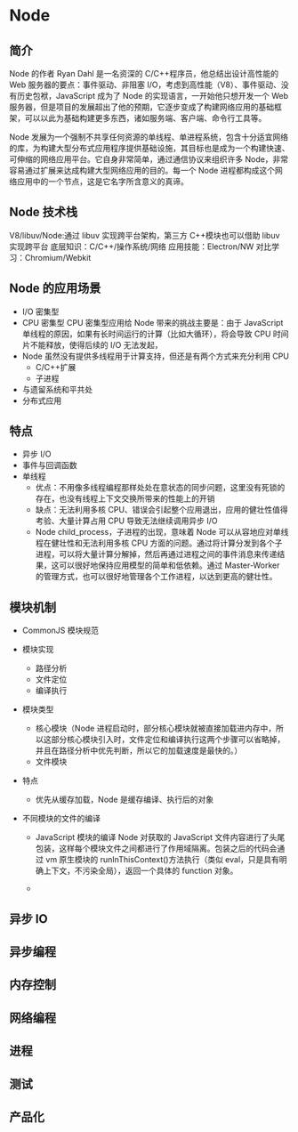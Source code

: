 # Node

## 简介

Node 的作者 Ryan Dahl 是一名资深的 C/C++程序员，他总结出设计高性能的 Web 服务器的要点：事件驱动、非阻塞 I/O，考虑到高性能（V8）、事件驱动、没有历史包袱，JavaScript 成为了 Node 的实现语言，一开始他只想开发一个 Web 服务器，但是项目的发展超出了他的预期，它逐步变成了构建网络应用的基础框架，可以以此为基础构建更多东西，诸如服务端、客户端、命令行工具等。

Node 发展为一个强制不共享任何资源的单线程、单进程系统，包含十分适宜网络的库，为构建大型分布式应用程序提供基础设施，其目标也是成为一个构建快速、可伸缩的网络应用平台。它自身非常简单，通过通信协议来组织许多 Node，非常容易通过扩展来达成构建大型网络应用的目的。每一个 Node 进程都构成这个网络应用中的一个节点，这是它名字所含意义的真谛。

## Node 技术栈

V8/libuv/Node:通过 libuv 实现跨平台架构，第三方 C++模块也可以借助 libuv 实现跨平台
底层知识：C/C++/操作系统/网络
应用技能：Electron/NW
对比学习：Chromium/Webkit

## Node 的应用场景

-   I/O 密集型
-   CPU 密集型
    CPU 密集型应用给 Node 带来的挑战主要是：由于 JavaScript 单线程的原因，如果有长时间运行的计算（比如大循环），将会导致 CPU 时间片不能释放，使得后续的 I/O 无法发起，
-   Node 虽然没有提供多线程用于计算支持，但还是有两个方式来充分利用 CPU
    -   C/C++扩展
    -   子进程
-   与遗留系统和平共处
-   分布式应用

## 特点

-   异步 I/O
-   事件与回调函数
-   单线程
    -   优点：不用像多线程编程那样处处在意状态的同步问题，这里没有死锁的存在，也没有线程上下文交换所带来的性能上的开销
    -   缺点：无法利用多核 CPU、错误会引起整个应用退出，应用的健壮性值得考验、大量计算占用 CPU 导致无法继续调用异步 I/O
    -   Node child_process，子进程的出现，意味着 Node 可以从容地应对单线程在健壮性和无法利用多核 CPU 方面的问题。通过将计算分发到各个子进程，可以将大量计算分解掉，然后再通过进程之间的事件消息来传递结果，这可以很好地保持应用模型的简单和低依赖。通过 Master-Worker 的管理方式，也可以很好地管理各个工作进程，以达到更高的健壮性。

## 模块机制

-   CommonJS 模块规范
-   模块实现
    -   路径分析
    -   文件定位
    -   编译执行
-   模块类型
    -   核心模块（Node 进程启动时，部分核心模块就被直接加载进内存中，所以这部分核心模块引入时，文件定位和编译执行这两个步骤可以省略掉，并且在路径分析中优先判断，所以它的加载速度是最快的。）
    -   文件模块
-   特点
    -   优先从缓存加载，Node 是缓存编译、执行后的对象
-   不同模块的文件的编译

    -   JavaScript 模块的编译
        Node 对获取的 JavaScript 文件内容进行了头尾包装，这样每个模块文件之间都进行了作用域隔离。包装之后的代码会通过 vm 原生模块的 runInThisContext()方法执行（类似 eval，只是具有明确上下文，不污染全局），返回一个具体的 function 对象。

    -

## 异步 IO

## 异步编程

## 内存控制

## 网络编程

## 进程

## 测试

## 产品化
